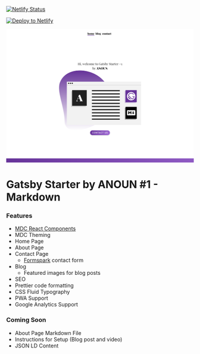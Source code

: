 [![Netlify Status](https://api.netlify.com/api/v1/badges/ad7e589d-7716-4190-981f-3258aaa42d8c/deploy-status)](https://app.netlify.com/sites/gatsby-starter-anoun-1-markdown/deploys)

[![Deploy to Netlify](https://www.netlify.com/img/deploy/button.svg)](https://app.netlify.com/start/deploy?repository=https://github.com/ANOUN/gatsby-starter-anoun-1-forestry/)

<p align="center">
  <a href="https://gatsby-starter-anoun-1-markdown.netlify.com/">
    <img alt="ANOUN" src="./content/assets/gatsby-starter-anoun-1-markdown.netlify.com_.png" width="1200" />
  </a>
</p>

# Gatsby Starter by ANOUN #1 - Markdown

### Features

* [MDC React Components](https://github.com/material-components/material-components-web-react)
* MDC Theming
* Home Page
* About Page
* Contact Page
  * [Formspark](https://formspark.io/) contact form
* Blog
  * Featured images for blog posts
* SEO
* Prettier code formatting
* CSS Fluid Typography
* PWA Support
* Google Analytics Support

### Coming Soon

* About Page Markdown File
* Instructions for Setup (Blog post and video)
* JSON LD Content
